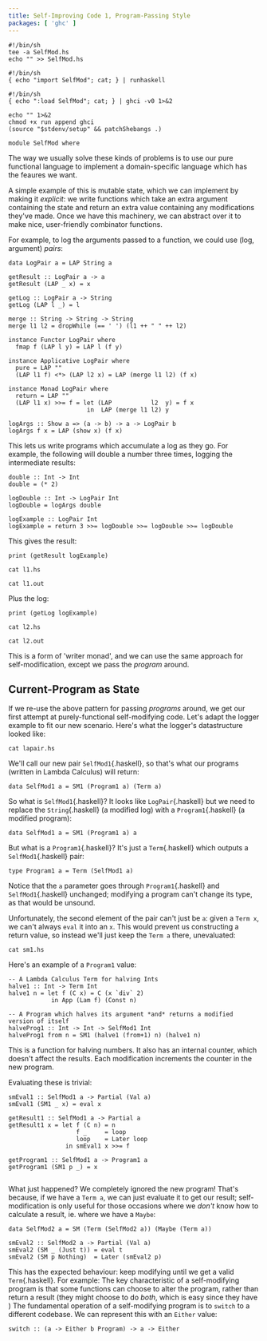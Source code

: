 ```yaml
---
title: Self-Improving Code 1, Program-Passing Style
packages: [ 'ghc' ]
---
```


<!-- Some useful scripts -->

<!-- Append code to our SelfMod Haskell module -->

```{pipe="tee append > /dev/null"}
#!/bin/sh
tee -a SelfMod.hs
echo "" >> SelfMod.hs
```

<!-- Run some Haskell code, after importing the SelfMod module -->

```{pipe="tee run > /dev/null"}
#!/bin/sh
{ echo "import SelfMod"; cat; } | runhaskell
```

```{pipe="tee ghci > /dev/null"}
#!/bin/sh
{ echo ":load SelfMod"; cat; } | ghci -v0 1>&2
```

<!-- Make our scripts executable -->

```{pipe="sh > /dev/null"}
echo "" 1>&2
chmod +x run append ghci
(source "$stdenv/setup" && patchShebangs .)
```

```{.haskell pipe="./append > /dev/null"}
module SelfMod where
```

The way we usually solve these kinds of problems is to use our pure functional language to implement a domain-specific language which has the feaures we want.

A simple example of this is mutable state, which we can implement by making it *explicit*: we write functions which take an extra argument containing the state and return an extra value containing any modifications they've made. Once we have this machinery, we can abstract over it to make nice, user-friendly combinator functions.

For example, to log the arguments passed to a function, we could use (log, argument) *pairs*:

```{.haskell pipe="./append | tee lapair.hs"}
data LogPair a = LAP String a
```

```{.haskell pipe="./append"}
getResult :: LogPair a -> a
getResult (LAP _ x) = x

getLog :: LogPair a -> String
getLog (LAP l _) = l

merge :: String -> String -> String
merge l1 l2 = dropWhile (== ' ') (l1 ++ " " ++ l2)

instance Functor LogPair where
  fmap f (LAP l y) = LAP l (f y)

instance Applicative LogPair where
  pure = LAP ""
  (LAP l1 f) <*> (LAP l2 x) = LAP (merge l1 l2) (f x)

instance Monad LogPair where
  return = LAP ""
  (LAP l1 x) >>= f = let (LAP           l2  y) = f x
                      in  LAP (merge l1 l2) y

logArgs :: Show a => (a -> b) -> a -> LogPair b
logArgs f x = LAP (show x) (f x)
```

This lets us write programs which accumulate a log as they go. For example, the following will double a number three times, logging the intermediate results:

```{.haskell pipe="./append"}
double :: Int -> Int
double = (* 2)

logDouble :: Int -> LogPair Int
logDouble = logArgs double

logExample :: LogPair Int
logExample = return 3 >>= logDouble >>= logDouble >>= logDouble
```

This gives the result:

```{pipe="tee l1.hs | ./ghci > l1.out"}
print (getResult logExample)
```

```{.haskell pipe="sh"}
cat l1.hs
```

```{pipe="sh"}
cat l1.out
```

Plus the log:

```{pipe="tee l2.hs | ./ghci > l2.out"}
print (getLog logExample)
```

```{.haskell pipe="sh"}
cat l2.hs
```

```{pipe="sh"}
cat l2.out
```

This is a form of 'writer monad', and we can use the same approach for self-modification, except we pass the *program* around.

## Current-Program as State ##

If we re-use the above pattern for passing *programs* around, we get our first attempt at purely-functional self-modifying code. Let's adapt the logger example to fit our new scenario. Here's what the logger's datastructure looked like:

```{pipe="sh" .haskell}
cat lapair.hs
```

We'll call our new pair `SelfMod1`{.haskell}, so that's what our programs (written in Lambda Calculus) will return:

```{pipe="./append > sm1.hs"}
data SelfMod1 a = SM1 (Program1 a) (Term a)
```

So what is `SelfMod1`{.haskell}? It looks like `LogPair`{.haskell} but we need to replace the `String`{.haskell} (a modified log) with a `Program1`{.haskell} (a modified program):

```{.haskell}
data SelfMod1 a = SM1 (Program1 a) a
```

But what is a `Program1`{.haskell}? It's just a `Term`{.haskell} which outputs a `SelfMod1`{.haskell} pair:

```{.haskell pipe="./append"}
type Program1 a = Term (SelfMod1 a)
```

Notice that the `a` parameter goes through `Program1`{.haskell} and `SelfMod1`{.haskell} unchanged; modifying a program can't change its type, as that would be unsound.

Unfortunately, the second element of the pair can't just be `a`: given a `Term x`, we can't always `eval` it into an `x`. This would prevent us constructing a return value, so instead we'll just keep the `Term a` there, unevaluated:

```{.haskell pipe="sh"}
cat sm1.hs
```

Here's an example of a `Program1` value:

```{.haskell pipe="./append"}
-- A Lambda Calculus Term for halving Ints
halve1 :: Int -> Term Int
halve1 n = let f (C x) = C (x `div` 2)
            in App (Lam f) (Const n)

-- A Program which halves its argument *and* returns a modified version of itself
halveProg1 :: Int -> Int -> SelfMod1 Int
halveProg1 from n = SM1 (halve1 (from+1) n) (halve1 n)
```

This is a function for halving numbers. It also has an internal counter, which doesn't affect the results. Each modification increments the counter in the new program.

Evaluating these is trivial:

```{.haskell pipe="./append"}
smEval1 :: SelfMod1 a -> Partial (Val a)
smEval1 (SM1 _ x) = eval x

getResult1 :: SelfMod1 a -> Partial a
getResult1 x = let f (C n) = n
                   f _     = loop
                   loop    = Later loop
                in smEval1 x >>= f

getProgram1 :: SelfMod1 a -> Program1 a
getProgram1 (SM1 p _) = x
```

```{.haskell piep="./append"}

```

What just happened? We completely ignored the new program! That's because, if we have a `Term a`, we can just evaluate it to get our result; self-modification is only useful for those occasions where we *don't* know how to calculate a result, ie. where we have a `Maybe`:

```{.haskell pipe="./append"}
data SelfMod2 a = SM (Term (SelfMod2 a)) (Maybe (Term a))
```

```{.haskell pipe="./append"}
smEval2 :: SelfMod2 a -> Partial (Val a)
smEval2 (SM _ (Just t)) = eval t
smEval2 (SM p Nothing)  = Later (smEval2 p)
```

This has the expected behaviour: keep modifying until we get a valid `Term`{.haskell}. For example:
The key characteristic of a self-modifying program is that some functions can choose to alter the program, rather than return a result (they might choose to do *both*, which is easy since they have )
The fundamental operation of a self-modifying program is to `switch` to a different codebase. We can represent this with an `Either` value:

```{.haskell}
switch :: (a -> Either b Program) -> a -> Either
```
